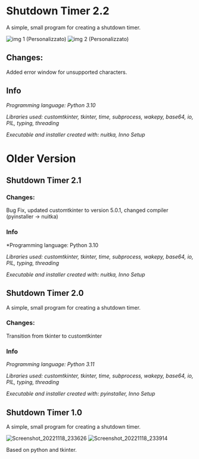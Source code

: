 # Shutdown Timer 2.2
A simple, small program for creating a shutdown timer.

![img 1 (Personalizzato)](https://user-images.githubusercontent.com/64761832/204908675-f2275b80-b013-49b1-a58e-5f993e94fa23.png)
![img 2 (Personalizzato)](https://user-images.githubusercontent.com/64761832/204908711-b35dbb7b-db86-4c7c-bb3d-9d446b6262f6.png)

## Changes:
Added error window for unsupported characters.

## Info
*Programming language:
Python 3.10*

*Libraries used:
customtkinter, tkinter, time, subprocess, wakepy, base64, io, PIL, typing, threading*

*Executable and installer created with: nuitka, Inno Setup*

# Older Version

## Shutdown Timer 2.1 

### Changes:
Bug Fix, updated customtkinter to version 5.0.1, changed compiler (pyinstaller -> nuitka)

### Info

*Programming language:
Python 3.10

*Libraries used:
customtkinter, tkinter, time, subprocess, wakepy, base64, io, PIL, typing, threading*

*Executable and installer created with: nuitka, Inno Setup*

## Shutdown Timer 2.0 

A simple, small program for creating a shutdown timer.

### Changes:
Transition from tkinter to customtkinter

### Info
*Programming language: Python 3.11*

*Libraries used: customtkinter, tkinter, time, subprocess, wakepy, base64, io, PIL, typing, threading*

*Executable and installer created with: pyinstaller, Inno Setup*


## Shutdown Timer 1.0
A simple, small program for creating a shutdown timer.

![Screenshot_20221118_233626](https://user-images.githubusercontent.com/64761832/202816073-ad4a5b12-1a64-475e-bf2b-691c19e2707b.png)
![Screenshot_20221118_233914](https://user-images.githubusercontent.com/64761832/202816076-cb23247b-a07a-4622-9d74-bb279d11b0bb.png)

Based on python and tkinter.
